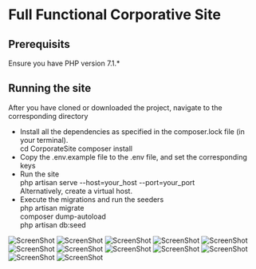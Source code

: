 # Full Functional Corporative Site

## Prerequisits
Ensure you have PHP version 7.1.*

## Running the site
After you have cloned or downloaded the project, navigate to the corresponding directory
<ul>
  <li>
       Install all the dependencies as specified in the composer.lock file (in your terminal). <br/>
       cd CorporateSite 
       composer install
  </li>
  <li>
      Copy the .env.example file to the .env file, and set the corresponding keys
  </li>
  <li>
      Run the site <br/>
      php artisan serve --host=your_host --port=your_port <br/> 
      Alternatively, create a virtual host. <br/>
  </li>
  <li>
     Execute the migrations and run the seeders <br/> 
     php artisan migrate <br/>
     composer dump-autoload <br/>
     php artisan db:seed <br/>
  </li>
</ul>

![ScreenShot](https://i.imgur.com/8f4kj37.png)
![ScreenShot](https://i.imgur.com/UzKrLMN.png)
![ScreenShot](https://i.imgur.com/XegKJGC.png)
![ScreenShot](https://i.imgur.com/9MCGX2q.png)
![ScreenShot](https://i.imgur.com/omYJ1Am.png)
![ScreenShot](https://i.imgur.com/5P4fAIO.png)
![ScreenShot](https://i.imgur.com/hH8OnCw.png)
![ScreenShot](https://i.imgur.com/eUPQQ7T.png)
![ScreenShot](https://i.imgur.com/cVV3PJQ.png)
![ScreenShot](https://i.imgur.com/mHGspew.png)
![ScreenShot](https://i.imgur.com/8gWK7Tc.png)
![ScreenShot](https://i.imgur.com/STeVldk.png)

